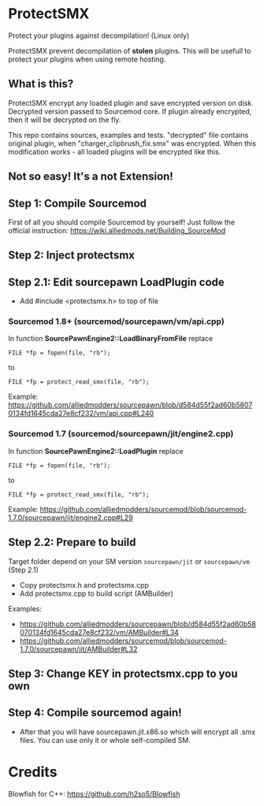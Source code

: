 # ProtectSMX
Protect your plugins against decompilation! (Linux only)

ProtectSMX prevent decompilation of **stolen** plugins. This will be usefull to protect your plugins when using remote hosting.

## What is this?
ProtectSMX encrypt any loaded plugin and save encrypted version on disk. Decrypted version passed to Sourcemod core.
If plugin already encrypted, then it will be decrypted on the fly.



This repo contains sources, examples and tests. "decrypted" file contains original plugin, when "charger_clipbrush_fix.smx" was encrypted. When this modification works - all loaded plugins will be encrypted like this. 

## Not so easy! It's a not Extension!

## Step 1: Compile Sourcemod

First of all you should compile Sourcemod by yourself! Just follow the official instruction: https://wiki.alliedmods.net/Building_SourceMod


## Step 2: Inject protectsmx

## Step 2.1: Edit sourcepawn LoadPlugin code

* Add #include <protectsmx.h> to top of file

### Sourcemod 1.8+ (sourcemod/sourcepawn/vm/api.cpp)
 
  In function **SourcePawnEngine2::LoadBinaryFromFile** replace

    FILE *fp = fopen(file, "rb");

  to

    FILE *fp = protect_read_smx(file, "rb");

  Example: https://github.com/alliedmodders/sourcepawn/blob/d584d55f2ad60b58070134fd1645cda27e8cf232/vm/api.cpp#L240
  
### Sourcemod 1.7 (sourcemod/sourcepawn/jit/engine2.cpp)

 In function **SourcePawnEngine2::LoadPlugin** replace

    FILE *fp = fopen(file, "rb");

  to

    FILE *fp = protect_read_smx(file, "rb");

  Example: https://github.com/alliedmodders/sourcemod/blob/sourcemod-1.7.0/sourcepawn/jit/engine2.cpp#L29


## Step 2.2: Prepare to build

Target folder depend on your SM version `sourcepawn/jit` or `sourcepawn/vm` (Step 2.1)

* Copy protectsmx.h and protectsmx.cpp
* Add protectsmx.cpp to build script (AMBuilder)

Examples:

 - https://github.com/alliedmodders/sourcepawn/blob/d584d55f2ad60b58070134fd1645cda27e8cf232/vm/AMBuilder#L34
 - https://github.com/alliedmodders/sourcemod/blob/sourcemod-1.7.0/sourcepawn/jit/AMBuilder#L32


## Step 3: Change KEY in **protectsmx.cpp** to you own

## Step 4: Compile sourcemod again!

 * After that you will have sourcepawn.jit.x86.so which will encrypt all .smx files. You can use only it or whole self-compiled SM.
 

# Credits
Blowfish for C++: https://github.com/h2so5/Blowfish

